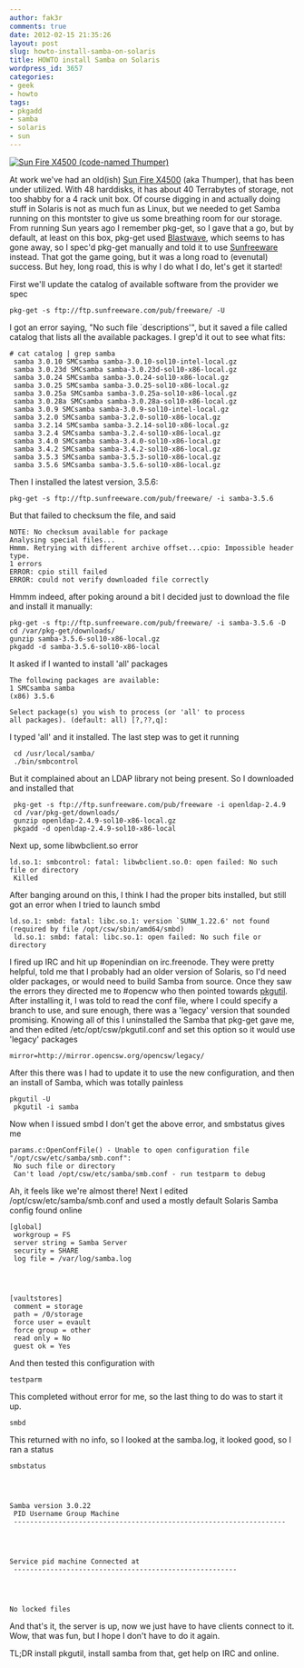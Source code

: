 ```yaml
---
author: fak3r
comments: true
date: 2012-02-15 21:35:26
layout: post
slug: howto-install-samba-on-solaris
title: HOWTO install Samba on Solaris
wordpress_id: 3657
categories:
- geek
- howto
tags:
- pkgadd
- samba
- solaris
- sun
---
```


[![Sun Fire X4500 (code-named Thumper)](http://fak3r.com/wp-content/blogs.dir/12/files/k3_j4500-array_1-300x239.jpg)](http://fak3r.com/2012/02/15/howto-install-samba-on-solaris/k3_j4500-array_1/)

At work we've had an old(ish) [Sun Fire X4500](http://en.wikipedia.org/wiki/Sun_Fire_X4500) (aka Thumper), that has been under utilized. With 48 harddisks, it has about 40 Terrabytes of storage, not too shabby for a 4 rack unit box. Of course digging in and actually doing stuff in Solaris is not as much fun as Linux, but we needed to get Samba running on this montster to give us some breathing room for our storage. From running Sun years ago I remember pkg-get, so I gave that a go, but by default, at least on this box, pkg-get used [Blastwave](http://blastwave.network.com/), which seems to has gone away, so I spec'd pkg-get manually and told it to use [Sunfreeware](http://sunfreeware.com) instead. That got the game going, but it was a long road to (evenutal) success. But hey, long road, this is why I do what I do, let's get it started!

<!-- more -->

First we'll update the catalog of available software from the provider we spec

    
    pkg-get -s ftp://ftp.sunfreeware.com/pub/freeware/ -U


I got an error saying, "No such file `descriptions'", but it saved a file called catalog that lists all the available packages. I grep'd it out to see what fits:

    
    # cat catalog | grep samba
     samba 3.0.10 SMCsamba samba-3.0.10-sol10-intel-local.gz
     samba 3.0.23d SMCsamba samba-3.0.23d-sol10-x86-local.gz
     samba 3.0.24 SMCsamba samba-3.0.24-sol10-x86-local.gz
     samba 3.0.25 SMCsamba samba-3.0.25-sol10-x86-local.gz
     samba 3.0.25a SMCsamba samba-3.0.25a-sol10-x86-local.gz
     samba 3.0.28a SMCsamba samba-3.0.28a-sol10-x86-local.gz
     samba 3.0.9 SMCsamba samba-3.0.9-sol10-intel-local.gz
     samba 3.2.0 SMCsamba samba-3.2.0-sol10-x86-local.gz
     samba 3.2.14 SMCsamba samba-3.2.14-sol10-x86-local.gz
     samba 3.2.4 SMCsamba samba-3.2.4-sol10-x86-local.gz
     samba 3.4.0 SMCsamba samba-3.4.0-sol10-x86-local.gz
     samba 3.4.2 SMCsamba samba-3.4.2-sol10-x86-local.gz
     samba 3.5.3 SMCsamba samba-3.5.3-sol10-x86-local.gz
     samba 3.5.6 SMCsamba samba-3.5.6-sol10-x86-local.gz


Then I installed the latest version, 3.5.6:

    
    pkg-get -s ftp://ftp.sunfreeware.com/pub/freeware/ -i samba-3.5.6


But that failed to checksum the file, and said

    
    NOTE: No checksum available for package
    Analysing special files...
    Hmmm. Retrying with different archive offset...cpio: Impossible header type.
    1 errors
    ERROR: cpio still failed
    ERROR: could not verify downloaded file correctly


Hmmm indeed, after poking around a bit I decided just to download the file and install it manually:

    
    pkg-get -s ftp://ftp.sunfreeware.com/pub/freeware/ -i samba-3.5.6 -D
    cd /var/pkg-get/downloads/
    gunzip samba-3.5.6-sol10-x86-local.gz
    pkgadd -d samba-3.5.6-sol10-x86-local


It asked if I wanted to install 'all' packages

    
    The following packages are available:
    1 SMCsamba samba
    (x86) 3.5.6
    
    Select package(s) you wish to process (or 'all' to process
    all packages). (default: all) [?,??,q]:


I typed 'all' and it installed. The last step was to get it running

    
     cd /usr/local/samba/
     ./bin/smbcontrol


But it complained about an LDAP library not being present. So I downloaded and installed that

    
     pkg-get -s ftp://ftp.sunfreeware.com/pub/freeware -i openldap-2.4.9
     cd /var/pkg-get/downloads/
     gunzip openldap-2.4.9-sol10-x86-local.gz
     pkgadd -d openldap-2.4.9-sol10-x86-local


Next up, some libwbclient.so error

    
    ld.so.1: smbcontrol: fatal: libwbclient.so.0: open failed: No such file or directory
     Killed


After banging around on this, I think I had the proper bits installed, but still got an error when I tried to launch smbd

    
    ld.so.1: smbd: fatal: libc.so.1: version `SUNW_1.22.6' not found (required by file /opt/csw/sbin/amd64/smbd)
     ld.so.1: smbd: fatal: libc.so.1: open failed: No such file or directory


I fired up IRC and hit up #openindian on irc.freenode. They were pretty helpful, told me that I probably had an older version of Solaris, so I'd need older packages, or would need to build Samba from source. Once they saw the errors they directed me to #opencw who then pointed towards <a href="http://mirror.opencsw.org/experimental/pkgutil/">pkgutil</a>. After installing it, I was told to read the conf file, where I could specify a branch to use, and sure enough, there was a 'legacy' version that sounded promising. Knowing all of this I uninstalled the Samba that pkg-get gave me, and then edited /etc/opt/csw/pkgutil.conf and set this option so it would use 'legacy' packages

    
    mirror=http://mirror.opencsw.org/opencsw/legacy/


After this there was I had to update it to use the new configuration, and then an install of Samba, which was totally painless

    
    pkgutil -U
     pkgutil -i samba


Now when I issued smbd I don't get the above error, and smbstatus gives me

    
    params.c:OpenConfFile() - Unable to open configuration file "/opt/csw/etc/samba/smb.conf":
     No such file or directory
     Can't load /opt/csw/etc/samba/smb.conf - run testparm to debug


Ah, it feels like we're almost there! Next I edited /opt/csw/etc/samba/smb.conf and used a mostly default Solaris Samba config found online

    
    [global]
     workgroup = FS
     server string = Samba Server
     security = SHARE
     log file = /var/log/samba.log



    
    [vaultstores]
     comment = storage
     path = /0/storage
     force user = evault
     force group = other
     read only = No
     guest ok = Yes


And then tested this configuration with

    
    testparm


This completed without error for me, so the last thing to do was to start it up.

    
    smbd


This returned with no info, so I looked at the samba.log, it looked good, so I ran a status

    
    smbstatus



    
    Samba version 3.0.22
     PID Username Group Machine
     -------------------------------------------------------------------



    
    Service pid machine Connected at
     -------------------------------------------------------



    
    No locked files


And that's it, the server is up, now we just have to have clients connect to it. Wow, that was fun, but I hope I don't have to do it again.

TL;DR install pkgutil, install samba from that, get help on IRC and online.
